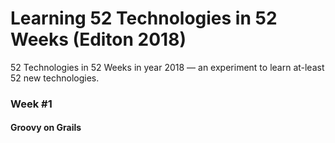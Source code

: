 # Learning 52 Technologies in 52 Weeks (Editon 2018)
52 Technologies in 52 Weeks in year 2018 — an experiment to learn at-least 52 new technologies. 

### Week #1
#### Groovy on Grails 
